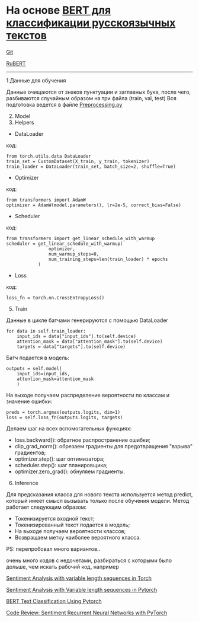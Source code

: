 
# На основе [BERT для классификации русскоязычных текстов](https://habr.com/ru/post/567028/)
[Git](https://github.com/shitkov/bert4classification)

[RuBERT](https://huggingface.co/cointegrated/rubert-tiny)
___

1.Данные для обучения

Данные очищаются от знаков пунктуации и заглавных букв, после чего, разбиваются случайным образом на три файла (train, val, test)
Вся подготовка ведется в файле [Preprocessing.py](NLP/Sentiment_analysis/Preprocessing.py)

2. Model
3. Helpers
- DataLoader

код:

    from torch.utils.data DataLoader
    train_set = CustomDataset(X_train, y_train, tokenizer)
    train_loader = DataLoader(train_set, batch_size=2, shuffle=True)

- Optimizer

код:

    from transformers import AdamW
    optimizer = AdamW(model.parameters(), lr=2e-5, correct_bias=False)

- Scheduler

код:

    from transformers import get_linear_schedule_with_warmup
    scheduler = get_linear_schedule_with_warmup(
                    optimizer,
                    num_warmup_steps=0,
                    num_training_steps=len(train_loader) * epochs
                )

- Loss

код:

    loss_fn = torch.nn.CrossEntropyLoss()

5. Train

Данные в цикле батчами генерируются с помощью DataLoader

    for data in self.train_loader:
        input_ids = data["input_ids"].to(self.device)
        attention_mask = data["attention_mask"].to(self.device)
        targets = data["targets"].to(self.device)

Батч подается в модель:

    outputs = self.model(
        input_ids=input_ids,
        attention_mask=attention_mask
        )

На выходе получаем распределение вероятности по классам и значение ошибки:

    preds = torch.argmax(outputs.logits, dim=1)
    loss = self.loss_fn(outputs.logits, targets)

Делаем шаг на всех вспомогательных функциях:
- loss.backward(): обратное распространение ошибки; 
- clip_grad_norm(): обрезаем градиенты для предотвращения "взрыва" градиентов; 
- optimizer.step(): шаг оптимизатора; 
- scheduler.step(): шаг планировщика; 
- optimizer.zero_grad(): обнуляем градиенты.

6. Inference

Для предсказания класса для нового текста используется метод predict, который имеет смысл вызывать только после обучения модели. Метод работает следующим образом:
- Токенизируется входной текст; 
- Токенизированный текст подается в модель; 
- На выходе получаем вероятности классов; 
- Возвращаем метку наиболее вероятного класса.

PS:
перепробовал много вариантов..

очень много кодов с недочетами, разбираться с которыми было дольше, чем искать рабочий код, например

[Sentiment Analysis with variable length sequences in Torch](https://medium.com/@sonicboom8/sentiment-analysis-with-variable-length-sequences-in-pytorch-6241635ae130)

[Sentiment Analysis with Variable length sequences in Pytorch](https://medium.com/@sonicboom8/sentiment-analysis-with-variable-length-sequences-in-pytorch-6241635ae130)

[BERT Text Classification Using Pytorch](https://towardsdatascience.com/bert-text-classification-using-pytorch-723dfb8b6b5b)

[Code Review: Sentiment Recurrent Neural Networks with PyTorch](https://tracyrenee61.medium.com/code-review-sentiment-recurrent-neural-networks-with-pytorch-fbf5c9624711)

